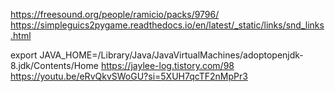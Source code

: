 https://freesound.org/people/ramicio/packs/9796/
https://simpleguics2pygame.readthedocs.io/en/latest/_static/links/snd_links.html

export JAVA_HOME=/Library/Java/JavaVirtualMachines/adoptopenjdk-8.jdk/Contents/Home
https://jaylee-log.tistory.com/98
https://youtu.be/eRvQkvSWoGU?si=5XUH7qcTF2nMpPr3
